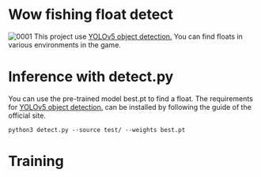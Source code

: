 # Wow fishing float detect

![0001](https://user-images.githubusercontent.com/60419530/122636445-431e0200-d124-11eb-957e-4c808863351f.jpg)
This project use [YOLOv5 object detection.](https://github.com/ultralytics/yolov5) You can find floats in various environments in the game.

# Inference with detect.py
You can use the pre-trained model best.pt to find a float. The requirements for [YOLOv5 object detection.](https://github.com/ultralytics/yolov5) can be installed by following the guide of the official site.

    python3 detect.py --source test/ --weights best.pt

# Training
